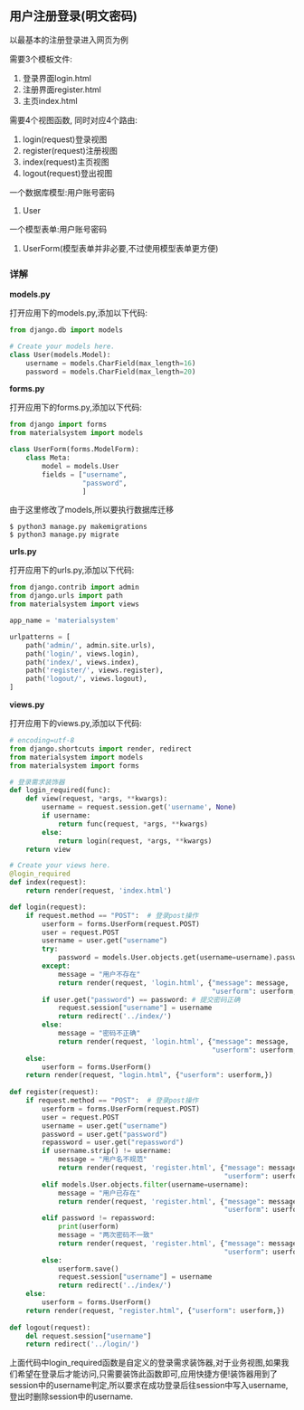## 用户注册登录(明文密码)
以最基本的注册登录进入网页为例

需要3个模板文件:
1. 登录界面login.html
2. 注册界面register.html
3. 主页index.html

需要4个视图函数, 同时对应4个路由:
1. login(request)登录视图
2. register(request)注册视图
3. index(request)主页视图
4. logout(request)登出视图

一个数据库模型:用户账号密码
1. User

一个模型表单:用户账号密码
1. UserForm(模型表单并非必要,不过使用模型表单更方便)

### 详解
**models.py**

打开应用下的models.py,添加以下代码:
```python
from django.db import models

# Create your models here.
class User(models.Model):
    username = models.CharField(max_length=16)
    password = models.CharField(max_length=20)
```

**forms.py**

打开应用下的forms.py,添加以下代码:
```python
from django import forms
from materialsystem import models

class UserForm(forms.ModelForm):
    class Meta:
        model = models.User
        fields = ["username",
                  "password",
                  ]
```
由于这里修改了models,所以要执行数据库迁移
```shell
$ python3 manage.py makemigrations
$ python3 manage.py migrate
```

**urls.py**

打开应用下的urls.py,添加以下代码:
```python
from django.contrib import admin
from django.urls import path
from materialsystem import views

app_name = 'materialsystem'

urlpatterns = [
    path('admin/', admin.site.urls),
    path('login/', views.login),
    path('index/', views.index),
    path('register/', views.register),
    path('logout/', views.logout),
]
```

**views.py**

打开应用下的views.py,添加以下代码:
```python
# encoding=utf-8
from django.shortcuts import render, redirect
from materialsystem import models
from materialsystem import forms

# 登录需求装饰器
def login_required(func):
    def view(request, *args, **kwargs):
        username = request.session.get('username', None)
        if username:
            return func(request, *args, **kwargs)
        else:
            return login(request, *args, **kwargs)
    return view

# Create your views here.
@login_required
def index(request):
    return render(request, 'index.html')

def login(request):
    if request.method == "POST":  # 登录post操作
        userform = forms.UserForm(request.POST)
        user = request.POST
        username = user.get("username")
        try:
            password = models.User.objects.get(username=username).password
        except:
            message = "用户不存在"
            return render(request, 'login.html', {"message": message, 
                                                  "userform": userform,})
        if user.get("password") == password: # 提交密码正确
            request.session["username"] = username
            return redirect('../index/')
        else:
            message = "密码不正确"
            return render(request, 'login.html', {"message": message, 
                                                  "userform": userform,})
    else:
        userform = forms.UserForm()
    return render(request, "login.html", {"userform": userform,})
  
def register(request):
    if request.method == "POST":  # 登录post操作
        userform = forms.UserForm(request.POST)
        user = request.POST
        username = user.get("username")
        password = user.get("password")
        repassword = user.get("repassword")
        if username.strip() != username:
            message = "用户名不规范"
            return render(request, 'register.html', {"message": message, 
                                                     "userform": userform,})
        elif models.User.objects.filter(username=username):
            message = "用户已存在"
            return render(request, 'register.html', {"message": message, 
                                                     "userform": userform,})
        elif password != repassword:
            print(userform)
            message = "两次密码不一致"
            return render(request, 'register.html', {"message": message, 
                                                     "userform": userform,})
        else:
            userform.save()
            request.session["username"] = username
            return redirect('../index/')
    else:
        userform = forms.UserForm()
    return render(request, "register.html", {"userform": userform,})
  
def logout(request):
    del request.session["username"]
    return redirect('../login/')
```
上面代码中login_required函数是自定义的登录需求装饰器,对于业务视图,如果我们希望在登录后才能访问,只需要装饰此函数即可,应用快捷方便!装饰器用到了session中的username判定,所以要求在成功登录后往session中写入username,登出时删除session中的username.

